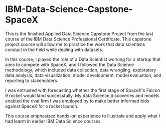 # IBM-Data-Science-Capstone-SpaceX
This is the finished Applied Data Science Capstone Project from the last course of the IBM Data Science Professional Certificate. This capstone project course will allow me to practice the work that data scientists conduct in the field while dealing with datasets.

In this course, I played the role of a Data Scientist working for a startup that aims to compete with SpaceX, and I followed the Data Science methodology, which included data collection, data wrangling, exploratory data analysis, data visualization, model development, model evaluation, and reporting to stakeholders.

I was entrusted with forecasting whether the first stage of SpaceX's Falcon 9 rocket would land successfully. My data Science discoveries and models enabled the rival firm I was employed by to make better informed bids against SpaceX for a rocket launch.

This course emphasized hands-on experience to illustrate and apply what I had learnt in earlier IBM Data Science courses.
